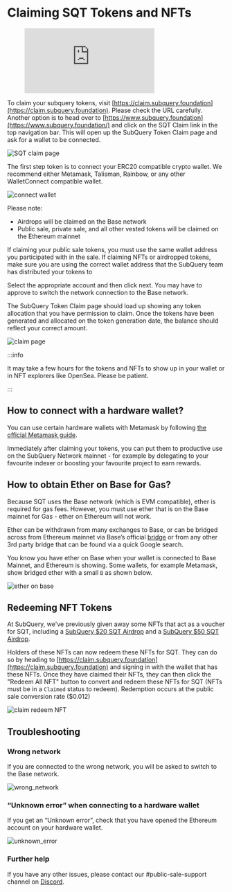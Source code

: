 # Claiming SQT Tokens and NFTs

<figure class="video_container">
  <iframe src="https://www.youtube.com/embed/vVHbrxIA5KE" frameborder="0" allowfullscreen="true"></iframe>
</figure>

To claim your subquery tokens, visit [https://claim.subquery.foundation](https://claim.subquery.foundation). Please check the URL carefully. Another option is to head over to [https://www.subquery.foundation](https://www.subquery.foundation/) and click on the SQT Claim link in the top navigation bar. This will open up the SubQuery Token Claim page and ask for a wallet to be connected.

![SQT claim page](/assets/img/network/claim_page.png)

The first step token is to connect your ERC20 compatible crypto wallet. We recommend either Metamask, Talisman, Rainbow, or any other WalletConnect compatible wallet.

![connect wallet](/assets/img/network/claim_connect_wallet.png)

Please note:

- Airdrops will be claimed on the Base network
- Public sale, private sale, and all other vested tokens will be claimed on the Ethereum mainnet

If claiming your public sale tokens, you must use the same wallet address you participated with in the sale. If claiming NFTs or airdropped tokens, make sure you are using the correct wallet address that the SubQuery team has distributed your tokens to

Select the appropriate account and then click next. You may have to approve to switch the network connection to the Base network.

The SubQuery Token Claim page should load up showing any token allocation that you have permission to claim. Once the tokens have been generated and allocated on the token generation date, the balance should reflect your correct amount.

![claim page](/assets/img/network/claim_page_tokens.png)

:::info

It may take a few hours for the tokens and NFTs to show up in your wallet or in NFT explorers like OpenSea. Please be patient.

:::

## How to connect with a hardware wallet?

You can use certain hardware wallets with Metamask by following [the official Metamask guide](https://support.metamask.io/hc/en-us/articles/4408552261275-Hardware-Wallet-Hub).

Immediately after claiming your tokens, you can put them to productive use on the SubQuery Network mainnet - for example by delegating to your favourite indexer or boosting your favourite project to earn rewards.

## How to obtain Ether on Base for Gas?

Because SQT uses the Base network (which is EVM compatible), ether is required for gas fees. However, you must use ether that is on the Base mainnet for Gas - ether on Ethereum will not work.

Ether can be withdrawn from many exchanges to Base, or can be bridged across from Ethereum mainnet via Base’s official [bridge](https://bridge.base.org/deposit) or from any other 3rd party bridge that can be found via a quick Google search.

You know you have ether on Base when your wallet is connected to Base Mainnet, and Ethereum is showing. Some wallets, for example Metamask, show bridged ether with a small `B` as shown below.

![ether on base](/assets/img/network/ether_on_base.png)

## Redeeming NFT Tokens

At SubQuery, we've previously given away some NFTs that act as a voucher for SQT, including a [SubQuery $20 SQT Airdrop](https://opensea.io/assets/base/0x86df167b61bd62320058fcc9099d82febb9a054b/1) and a [SubQuery $50 SQT Airdrop](https://opensea.io/assets/base/0x86df167b61bd62320058fcc9099d82febb9a054b/1169).

Holders of these NFTs can now redeem these NFTs for SQT. They can do so by heading to [https://claim.subquery.foundation](https://claim.subquery.foundation) and signing in with the wallet that has these NFTs. Once they have claimed their NFTs, they can then click the "Redeem All NFT" button to convert and redeem these NFTs for SQT (NFTs must be in a `Claimed` status to redeem). Redemption occurs at the public sale conversion rate ($0.012)

![claim redeem NFT](/assets/img/network/claim_redeem.png)

## Troubleshooting

### Wrong network

If you are connected to the wrong network, you will be asked to switch to the Base network.

![wrong_network](/assets/img/network/claim_wrong_network.png)

### “Unknown error” when connecting to a hardware wallet

If you get an “Unknown error”, check that you have opened the Ethereum account on your hardware wallet.

![unknown_error](/assets/img/network/claim_unknown_error.png)

### Further help

If you have any other issues, please contact our #public-sale-support channel on [Discord](https://discord.com/invite/subquery).

<!---Check out our video guide on How to delegate your SQT to help you get started on the SubQuery Network.--->
